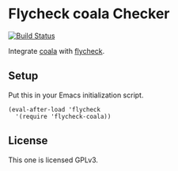 Flycheck coala Checker
======================
[![Build Status](https://travis-ci.org/coala/coala-emacs.svg?branch=master)](https://travis-ci.org/coala/coala-emacs)

Integrate [coala](https://coala.io) with
[flycheck](http://www.flycheck.org).

Setup
-----

Put this in your Emacs initialization script.

```elisp
(eval-after-load 'flycheck
  '(require 'flycheck-coala))
```

License
-------

This one is licensed GPLv3.

